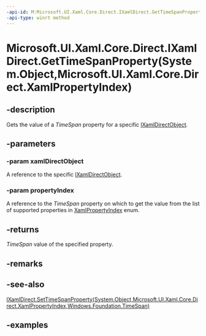 ```yaml
---
-api-id: M:Microsoft.UI.Xaml.Core.Direct.IXamlDirect.GetTimeSpanProperty(System.Object,Microsoft.UI.Xaml.Core.Direct.XamlPropertyIndex)
-api-type: winrt method
---
```


# Microsoft.UI.Xaml.Core.Direct.IXamlDirect.GetTimeSpanProperty(System.Object,Microsoft.UI.Xaml.Core.Direct.XamlPropertyIndex)

<!--
public System.TimeSpan GetTimeSpanProperty (object xamlDirectObject, Microsoft.UI.Xaml.Core.Direct.XamlPropertyIndex propertyIndex);
-->

## -description

Gets the value of a *TimeSpan* property for a specific [IXamlDirectObject](ixamldirectobject.md).

## -parameters

### -param xamlDirectObject

A reference to the specific [IXamlDirectObject](ixamldirectobject.md).

### -param propertyIndex

A reference to the *TimeSpan* property on which to get the value from the list of supported properties in [XamlPropertyIndex](xamlpropertyindex.md) enum.

## -returns

*TimeSpan* value of the specified property.

## -remarks

## -see-also

[IXamlDirect.SetTimeSpanProperty(System.Object,Microsoft.UI.Xaml.Core.Direct.XamlPropertyIndex,Windows.Foundation.TimeSpan)](ixamldirect_settimespanproperty_782482517.md)

## -examples
